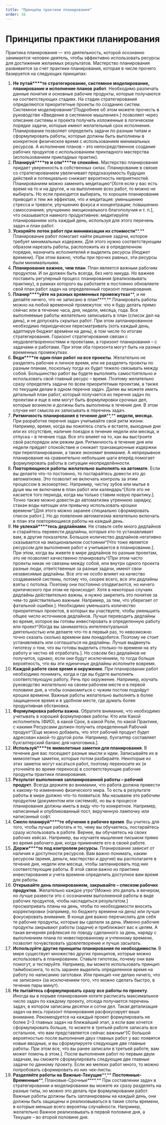 ```yaml
---
title: "Принципы практики планирования"
order: 16
---
```


# Принципы практики планирования

Практика планирования — это деятельность, которой осознанно занимается человек-деятель, чтобы эффективно использовать ресурсы для достижения желаемых результатов. Мастерство планирования развивается за счет практики планирования, которая в числе прочего базируется на следующих принципах:

1. **Не путай****те** **стратегирование, системное моделирование, планирование и исполнение планов** **работ**. Необходимо различать данные понятия и основные рабочие продукты, которые получаются на соответствующих стадиях. На стадии стратегирования определяются приоритетные проекты по созданию систем. Системное моделирование^[Подробнее об этом можете прочесть в руководстве «Введение в системное мышление».] позволяет через описание системы и проекта получить изложенные в логическом порядке задачи, которые имеют желательный срок исполнения. Планирование позволяет определить задачи по разным типам и сформулировать работы, которые должны быть выполнены в конкретное физическое время с использованием минимальных ресурсов. А исполнение планов – это непосредственное создание рабочих продуктов с использованием прикладного мастерства (использованием прикладных практик).
2. **Планируй****те** **и спи****те** **спокойно.** Мастерство планирования придает уверенность в собственных силах. Планирование в связке со стратегированием увеличивает предсказуемость будущих действий и потенциально снижает вероятность неприятностей. Планированием можно заменить медитацию^[Хотя если у вас есть время на то и на другое, и на выполнение всех работ, то можно не выбирать. Но если приходится выбирать, то хорошее планирование приводит к тем же эффектам, что и медитация: уменьшению стресса и тревоги; улучшению фокуса и концентрации; повышению самосознания; улучшению эмоционального благополучия и т. п.], что оказывается намного продуктивнее: медитируйте планированием хоть каждый день, используя для этого перечень задач и план работ.
3. **У****скор****яйте** **поток работ при минимизации их стоимости****.** Планирование работ помогает найти решение задачи, которое требует минимальных издержек. Для этого нужно соответствующим образом нарезать работы, расположить их в определенном порядке, назначить исполнителей и выделить ресурсы (бюджет времени). При этом важно, чтобы при прочих равных, эти ресурсы были минимальными.
4. **Планирование важнее, чем** **план**. План является важным рабочим продуктом. И он должен быть всегда, без него никуда. Но важнее поставить регулярный процесс планирования (реализовывать практику), в рамках которого вы работаете и постоянно обновляете свой план работ задач на определенный горизонт планирования.
5. **Планир****уйте** **на разных временных промежутках****, и не делайте ничего, что не записано в план****.** Планировать работы можно на любой временной промежуток: что я буду делать прямо сейчас или в течение часа, дня, недели, месяца, года. Все выполняемые работы желательно записывать в план (список дел на день), и не допускать скрытых работ. При этом запланированное необходимо периодически пересматривать (хоть каждый день, адаптируя бюджет времени на день), в том числе по итогам стратегирования. Горизонт стратегирования связан с неудовлетворенностями и проектами, а горизонт планирования – с задачами и работами. При этом оба горизонта могут быть на разных временных промежутках.
6. **Веди****те** **один план** **работ** **на все проекты**. Желательно не разделять рабочее и личное время, или не разделять проекты по разным планам, поскольку тогда их будет тяжело связывать между собой. Большинство работ вы будете выполнять самостоятельно и использовать свой главный ресурс – время. Поэтому желательно сразу определять задачи по всем приоритетным проектам, а также по текущим делам в одном перечне задач. Далее вы можете иметь детальный план работ, который получается из перечня задач по проектам и еще в нем могут быть формулировки срочных дел, которые возникли и должны быть выполнены в течение дня. В этом случае нет смысла их записывать в перечень задач.
7. **Ритмичность** **планирования** **в течение дня****,** **недели, месяца.** При разработке перечня задач учитывайте свой ритм жизни. Например, время, когда вы ложитесь спать и встаете, выходные дни или их отсутствие, наличие поездок в течение недели или месяца, и отпуска – в течение года. Все это влияет на то, как вы выстроите свой распорядок или режим дня. Ритмичность в течение дня или недели придает спокойствие и снижает транзакционные издержки при перепланировании, а также экономит внимание. А непрерывное планирование на сравнительно небольшие шаги вперёд помогает формулировать работы в ситуации неопределённости.
8. **Повторяющиеся** **работы** **желательно** **выполнять** **на автомате**. Если вы делаете что-то постоянно, то постарайтесь довести это до автоматизма. Это позволит не включать контроль за этим процессом в экзокортекс. Например, чистку зубов или мытье в душе мы не включаем в план работ или календарь^[Хотя это не касается того периода, когда мы только ставим новую практику.]. Точно также можно довести до автоматизма утреннюю зарядку, стакан воды натощак или привычку использовать крошки времени^[Для этого можно заранее специально сформировать список работ.]. Но до появления автоматизма желательно включать в план эти повторяющиеся работы на каждый день.
9. **Не увлекай****тесь** **дедлайнами**. Не ставьте себе много дедлайнов и старайтесь перевести дедлайны, которые кто-то устанавливает вам, в другие показатели. Большое количество дедлайнов негативно сказывается на эмоциональном состоянии^[Что тоже является ресурсом для выполнения работ и учитывается в планировании.]. При этом, когда вы живете в мире дедлайнов по разным проектам, это не позволяет качественно планировать^[При этом часто проекты никак не связаны между собой, или внутри одного проекта разные люди, ответственные за разные задачи, имеют свои независимые дедлайны. Все это не особо влияет на качество создаваемой системы, потому что, скорее всего, все эти дедлайны взяты с потолка. Поэтому они постоянно отодвигаются, но ничего критического при этом не происходит. Хотя в некоторых случаях дедлайны действительно важны, и нужно закрепить это понятие за чем-то действительно важным. Например, за тем, что уберегает от фатальной ошибки.]. Необходимо уменьшать количество приоритетных проектов, в которых вы участвуете, чтобы уменьшить общее число источников дедлайнов. Лучше переводить дедлайны во время, которое вы готовы инвестировать в определенную работу или проект^[Когда вы занимаетесь интеллектуальной деятельностью или делаете что-то в первый раз, то невозможно точно сказать сколько времени вам понадобится. Поэтому не стоит устанавливать или соглашаться на дедлайны. Лучше выдвинуть гипотезу о том, что вы готовы выделить столько-то времени на эту работу и честно её отработать.]. Но совсем без дедлайнов не получится, однако, если они будут исключением, то тогда больше вероятность, что вы эти единичные дедлайны исполните вовремя.
10. **Каждой работе свое время и окружение**. При планировании работ необходимо понимать, когда и где вы будете выполнять соответствующую работу. Речь про окружение. Например, изучать руководство желательно на своем рабочем месте и в первой половине дня, а чтобы ознакомиться с чужим постом подойдут крошки времени. Важные работы желательно выполнять в более защищенное время и в удобном месте, где думать более продуктивная обстановка.
11. **Формулировка работы важна.** Обратите внимание, что необходимо учитывать в хорошей формулировке работы: Кто или Какой исполнитель (ФИО), в какой Срок, в какой Роли, по какой Практике, с какими Ресурсами должен получить определенный Рабочий продукт^[Еще можно добавить, что этот рабочий продукт будет адресован какой-то другой роли. Например, бухгалтер составляет бухгалтерский баланс для налоговика.].
12. **Используй****те** **мимолетные заметки для планирования**. В течение дня вас посещают разные мысли и идеи. Записывайте их в мимолетные заметки, которые потом разбирайте. Некоторые из этих заметок могут касаться работ, поэтому переносите их (и уточняйте во время переноса) в соответствующие рабочие продукты практики планирования.
13. **Результат выполнения запланированной работы – рабочий продукт**. Всегда держите во внимании, что работа должна привести к какому-то изменению физического мира. То есть в результате работы в мире должно что-то появиться. Мы называем это рабочим продуктом (документом или системой), но вы в процессе планирования должны иметь в виду что-то конкретное. Например, написанный и опубликованный пост, вкрученную лампочку или написанный софт.
14. **Смело планируй****те** **обучение в рабочее время**. Вы учитесь для того, чтобы лучше работать и то, чему вы обучаетесь, постарайтесь сразу использовать в работе. Вернее, вы обучаетесь на своих рабочих кейсах. Например, вы изучаете мышление письмом прямо во время рабочего дня, когда применяете его в своей работе.
15. **Держи****те** **под контролем ресурсы**. Планирование зависит от наличия и доступности ресурсов. Вам важно понимать, каким ресурсом (время, деньги, мастерство и другие) вы располагаете в течение дня, недели или месяца, чтобы запланировать под них соответствующие работы. В этой связи важно из практики инвестирования и учета времени определить доступное вам время для работы.
16. **Открывайте день планированием, закрывайте – списком рабочих продуктов**. Желательно каждое утро^[Можно это делать и вечером, но лучше развести это с осознанием выполненной работы в виде рабочих продуктов, чтобы насладиться результатом.] просматривать планы на день, чтобы по необходимости вносить корректировки (например, по бюджету времени на день) или лучше фокусировать внимание. В конце дня важно перечислить для себя те рабочие продукты, которые вы сделали за день. Именно рабочие продукты закрывают работы (задачи) и приближают вас к целям. А такая вечерняя рефлексия по поводу сделанного за день, наряду с выполнением плана по инвестированному и учтенному времени, позволит почувствовать удовлетворение и лучше засыпать.
17. **Используйте другие принципы планирования по необходимости**. В мире существует множество других принципов, которые можно использовать в планировании. Ставьте гипотезы, почему они вам помогут, и тестируйте. Например, вы можете использовать принцип таймбоксинга, то есть заранее выделить определенное время на работу по написанию заготовки. Или принцип «не делаю ничего, что не записано» (за исключением того, что можно сделать быстро, в течение пары минут).
18. **Не пытайтесь сформулировать** **сразу** **все работы по проекту**. Иногда вы в порыве планирования хотите расписать максимальное число задач по каждому проекту, отсюда получается перечень задач, в котором записаны десятки и сотни дел. Такая детализация задач на весь горизонт планирования расфокусирует ваше внимание. Рекомендуется на каждый проект формулировать не более 2–3 главных задач на ближайший этап, а если вам хочется сформулировать больше, то можете в третьей работе записать все остальное, что вам представляется сейчас важным^[С большой вероятностью после выполнения двух главных работ у вас появятся новые вводные, и вы сформулируете следующие две главные работы. При этом все, что вы ранее записали в третьей работе, вам может помочь в этом.]. После выполнения работ по первым двум задачам, вы сможете сформулировать следующие две главные задачи по данному проекту. Если же мелких работ много, то можно попробовать сформировать из них чек-листы.
19. **Разделяйте работы на** **Важные-Текущие****,** **Постоянные-Временные****, Плановые-Срочные****.** При составлении задач в стратегировании и моделировании вы можете их сразу разделять на разные типы, но можно это делать при формулировании работ. Важные работы должны быть запланированы на каждый день, они должны быть защищены и реализовываться в такие слоты времени, в которые меньше всего вероятны случайности. Например, желательно Важное реализовывать в первой половине дня, а Текущее – во второй половине дня.